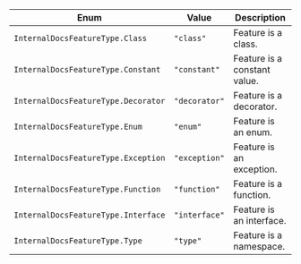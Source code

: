 
| Enum      | Value    | Description                                |
| --------- | -------- | ------------------------------------------ |
| `InternalDocsFeatureType.Class` | `"class"` | Feature is a class. |
| `InternalDocsFeatureType.Constant` | `"constant"` | Feature is a constant value. |
| `InternalDocsFeatureType.Decorator` | `"decorator"` | Feature is a decorator. |
| `InternalDocsFeatureType.Enum` | `"enum"` | Feature is an enum. |
| `InternalDocsFeatureType.Exception` | `"exception"` | Feature is an exception. |
| `InternalDocsFeatureType.Function` | `"function"` | Feature is a function. |
| `InternalDocsFeatureType.Interface` | `"interface"` | Feature is an interface. |
| `InternalDocsFeatureType.Type` | `"type"` | Feature is a namespace. |
